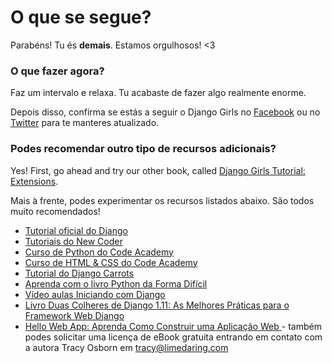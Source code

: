 # O que se segue?

Parabéns! Tu és **demais**. Estamos orgulhosos! <3

### O que fazer agora?

Faz um intervalo e relaxa. Tu acabaste de fazer algo realmente enorme.

Depois disso, confirma se estás a seguir o Django Girls no [Facebook](http://facebook.com/djangogirls) ou no [Twitter](https://twitter.com/djangogirls) para te manteres atualizado.

### Podes recomendar outro tipo de recursos adicionais?

Yes! First, go ahead and try our other book, called [Django Girls Tutorial: Extensions](https://tutorial-extensions.djangogirls.org/).

Mais à frente, podes experimentar os recursos listados abaixo. São todos muito recomendados!

- [Tutorial oficial do Django](https://docs.djangoproject.com/en/2.0/intro/tutorial01/)
- [Tutoriais do New Coder](http://newcoder.io/tutorials/)
- [Curso de Python do Code Academy](https://www.codecademy.com/en/tracks/python)
- [Curso de HTML & CSS do Code Academy](https://www.codecademy.com/tracks/web)
- [Tutorial do Django Carrots](https://github.com/ggcarrots/django-carrots)
- [Aprenda com o livro Python da Forma Difícil](http://learnpythonthehardway.org/book/)
- [Vídeo aulas Iniciando com Django](http://www.gettingstartedwithdjango.com/)
- [Livro Duas Colheres de Django 1.11: As Melhores Práticas para o Framework Web Django](https://www.twoscoopspress.com/products/two-scoops-of-django-1-11)
- [Hello Web App: Aprenda Como Construir uma Aplicação Web ](https://hellowebapp.com/) - também podes solicitar uma licença de eBook gratuita entrando em contato com a autora Tracy Osborn em <tracy@limedaring.com>